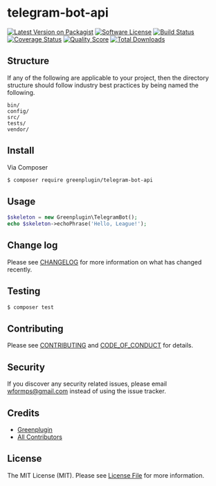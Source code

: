 # telegram-bot-api

[![Latest Version on Packagist][ico-version]][link-packagist]
[![Software License][ico-license]](LICENSE.md)
[![Build Status][ico-travis]][link-travis]
[![Coverage Status][ico-scrutinizer]][link-scrutinizer]
[![Quality Score][ico-code-quality]][link-code-quality]
[![Total Downloads][ico-downloads]][link-downloads]

## Structure

If any of the following are applicable to your project, then the directory structure should follow industry best practices by being named the following.

```
bin/        
config/
src/
tests/
vendor/
```


## Install

Via Composer

``` bash
$ composer require greenplugin/telegram-bot-api
```

## Usage

``` php
$skeleton = new Greenplugin\TelegramBot();
echo $skeleton->echoPhrase('Hello, League!');
```

## Change log

Please see [CHANGELOG](CHANGELOG.md) for more information on what has changed recently.

## Testing

``` bash
$ composer test
```

## Contributing

Please see [CONTRIBUTING](CONTRIBUTING.md) and [CODE_OF_CONDUCT](CODE_OF_CONDUCT.md) for details.

## Security

If you discover any security related issues, please email wformps@gmail.com instead of using the issue tracker.

## Credits

- [Greenplugin][link-author]
- [All Contributors][link-contributors]

## License

The MIT License (MIT). Please see [License File](LICENSE.md) for more information.

[ico-version]: https://img.shields.io/packagist/v/greenplugin/telegram-bot-api.svg?style=flat-square
[ico-license]: https://img.shields.io/badge/license-MIT-brightgreen.svg?style=flat-square
[ico-travis]: https://img.shields.io/travis/greenplugin/telegram-bot-api/master.svg?style=flat-square
[ico-scrutinizer]: https://img.shields.io/scrutinizer/coverage/g/greenplugin/telegram-bot-api.svg?style=flat-square
[ico-code-quality]: https://img.shields.io/scrutinizer/g/greenplugin/telegram-bot-api.svg?style=flat-square
[ico-downloads]: https://img.shields.io/packagist/dt/greenplugin/telegram-bot-api.svg?style=flat-square

[link-packagist]: https://packagist.org/packages/greenplugin/telegram-bot-api
[link-travis]: https://travis-ci.org/greenplugin/telegram-bot-api
[link-scrutinizer]: https://scrutinizer-ci.com/g/greenplugin/telegram-bot-api/code-structure
[link-code-quality]: https://scrutinizer-ci.com/g/greenplugin/telegram-bot-api
[link-downloads]: https://packagist.org/packages/greenplugin/telegram-bot-api
[link-author]: https://github.com/greenplugin
[link-contributors]: ../../contributors
